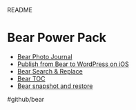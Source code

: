 README
# Bear Power Pack

* [Bear Photo Journal](bear://x-callback-url/open-note?id=BF688BE8-D42F-419D-B831-01520F86C8D9-3466-000004070E620399)
* [Publish from Bear to WordPress on iOS](bear://x-callback-url/open-note?id=F6148761-E1FD-4C44-ACBA-A5D7AD726B20-51405-000134869E21827C)
* [Bear Search & Replace](bear://x-callback-url/open-note?id=1ECA3D50-094F-48AA-84CD-03034DF7D0E9-7472-0000086D46945006)
* [Bear TOC](bear://x-callback-url/open-note?id=E15F0D68-128E-4A7D-AB0D-A82C640552B9-7472-0000086612FFBA3D)
* [Bear snapshot and restore](bear://x-callback-url/open-note?id=482A57EB-E93A-4532-AF3A-0B6F2242C75C-7472-0000086E771A9D7D)

#github/bear